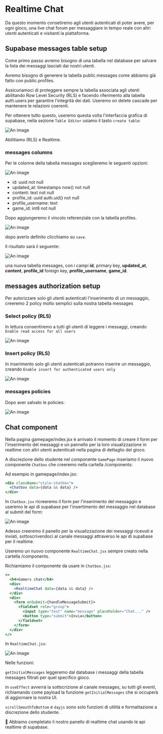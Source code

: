 # Realtime Chat

Da questo momento consetiremo agli utenti autenticati di poter avere, per ogni gioco, una live chat forum per messaggiare in tempo reale con altri utenti autenticati e visitanti la piattaforma.

## Supabase messages table setup

Come primo passo avremo bisogno di una tabella nel database per salvare la lista dei messaggi lasciati dai nostri utenti.

Avremo bisogno di generere la tabella public.messages come abbiamo già fatto con public.profiles.

Assicuriamoci di proteggere sempre la tabella associata agli utenti abilitando Row Level Security (RLS) e facendo riferimento alla tabella auth.users per garantire l'integrità dei dati. Useremo on delete cascade per mantenere le relazioni coerenti.

Per ottenere tutto questo, useremo questa volta l'interfaccia grafica di supabase, nella sezione ```Table Editor``` usiamo il tasto ```create table```:

![An image](../../assets/create-messages-table.png)

Abilitiamo (RLS) e Realtime.

### messages columns

Per le colonne della tabella messages sceglieremo le seguenti opzioni: 

![An image](../../assets/columns-messages.png)

- id: uuid not null
- updated_at: timestamps now() not null
- content: text not null
- profile_id: uuid auth.uid() not null
- profile_username: text
- game_id: int8 not null

Dopo aggiungeremo il vincolo referenziale con la tabella profiles.

![An image](../../assets/foreignkey.png)

dopo averlo definito clicchiamo su ```save```.

Il risultato sarà il seguente:

![An image](../../assets/messages-table.png)

una nuova tabella messages, con i campi **id**, primary key, **updated_at**, **content**, **profile_id** foreign key, **profile_username**, **game_id**.

## messages authorization setup

Per autorizzare solo gli utenti autenticati l'inserimento di un messaggio, creeremo 2 policy molto semplici sulla nostra tabella messages

### Select policy (RLS)

In lettura consentiremo a tutti gli utenti di leggere i messaggi, creando ```Enable read access for all users```

![An image](../../assets/select-policy-messages.png)

### Insert policy (RLS)

In inserimento solo gli utenti autenticati potranno inserire un messaggio, creando
```Enable insert for authenticated users only```

![An image](../../assets/insert-policy-messages.png)

### messages policies

Dopo aver salvato le policies:

![An image](../../assets/messages-policy.png)

## Chat component

Nella pagina gamepage/index.jsx è arrivato il momento di creare il form per l'inserimento del messaggi e un pannello per la loro visualizzazione in realtime con altri utenti auteniticati nella pagina di dettaglio del gioco.

A discrezione dello studente nel componente ```GamePage``` inseriamo il nuovo componente ```Chatbox``` che creeremo nella cartella /components:

Ad esempio in gamepage/index.jsx:

```jsx
<div className="style-chatbox">
  <Chatbox data={data && data} />
</div>
```

In ```Chatbox.jsx``` ricreeremo il form per l'inserimento del messaggio e useremo le api di supabase per l'insertimento del messaggio nel database al submit del form:

![An image](../../assets/code-submit-message.png)

Adesso creeremo il panello per la visualizzazione dei messaggi ricevuti e inviati, sottoscrivendoci al canale messaggi attraverso le api di supabase per il realtime.

Useremo un nuovo componente ```RealtimeChat.jsx``` sempre creato nella cartella /components.

Richiamiamo il componente da usare in ```Chatbox.jsx```:

```jsx
<>
  <h4>Gamers chat</h4>
  <div>
    <RealtimeChat data={data && data} />
  </div>
  <div>
    <form onSubmit={handleMessageSubmit}>
      <fieldset role="group">
        <input type="text" name="message" placeholder="Chat..." />
        <button type="submit">Invia</button>
      </fieldset>
    </form>
  </div>
</>
```

In ```RealtimeChat.jsx```:

![An image](../../assets/code-realtime-chat.png)

Nelle funzioni:

```getInitialMessages``` leggeremo dal database i messaggi della tabella messages filtrati per quel specifico gioco.

in ```useEffect``` avverrà la sottscrizione al canale messages, su tutti gli eventi, richiamando come payload la funzione ```getInitialMessages``` che si occuperà di aggiornare la nostra UI.

```scrollSmoothToBottom``` e ```dayjs``` sono solo funzioni di utilità e formattazione a discrezione dello studente.

🎉 Abbiamo completato il nostro panello di realtime chat usando le api realtime di supabase.


